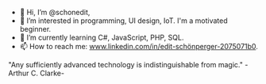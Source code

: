- 👋 Hi, I’m @schonedit,
- 👀 I’m interested in programming, UI design, IoT. I'm a motivated beginner.
- 🌱 I’m currently learning C#, JavaScript, PHP, SQL.
- 📫 How to reach me: www.linkedin.com/in/edit-schönperger-2075071b0.

 "Any sufficiently advanced technology is indistinguishable from magic." -Arthur C. Clarke-
